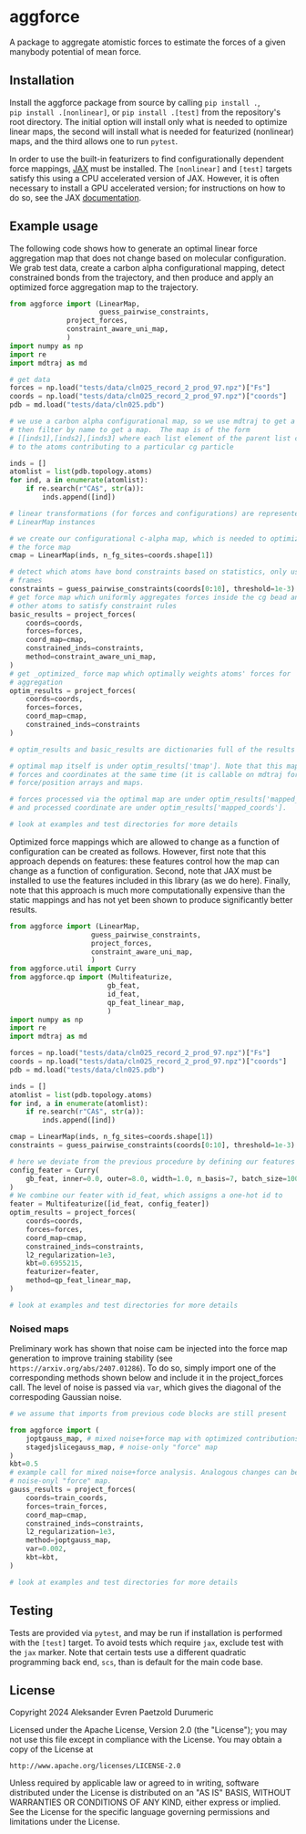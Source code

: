 # aggforce

A package to aggregate atomistic forces to estimate the forces of a given
manybody potential of mean force. 

## Installation

Install the aggforce package from source by calling `pip install .`,  
`pip install .[nonlinear]`, or `pip install .[test]` from the 
repository's root directory. The initial option will install only what is 
needed to optimize linear maps, the second will install what is needed for 
featurized (nonlinear) maps, and the third allows one to run `pytest`.

In order to use the built-in featurizers to find configurationally dependent
force mappings, [JAX](https://github.com/google/jax) must be installed. 
The `[nonlinear]` and `[test]` targets satisfy this using a CPU accelerated 
version of JAX.  However, it is often necessary to install a GPU 
accelerated version; for instructions on how to do so, see the JAX 
[documentation](https://github.com/google/jax).

## Example usage

The following code shows how to generate an optimal linear force aggregation
map that does not change based on molecular configuration. We grab test data, 
create a carbon alpha configurational mapping, detect
constrained bonds from the trajectory, and then produce and apply an optimized
force aggregation map to the trajectory.

```python
from aggforce import (LinearMap, 
                      guess_pairwise_constraints, 
		      project_forces, 
		      constraint_aware_uni_map,
		      )
import numpy as np
import re
import mdtraj as md

# get data
forces = np.load("tests/data/cln025_record_2_prod_97.npz")["Fs"]
coords = np.load("tests/data/cln025_record_2_prod_97.npz")["coords"]
pdb = md.load("tests/data/cln025.pdb")

# we use a carbon alpha configurational map, so we use mdtraj to get a topology an
# then filter by name to get a map.  The map is of the form
# [[inds1],[inds2],[inds3] where each list element of the parent list corresponds
# to the atoms contributing to a particular cg particle

inds = []
atomlist = list(pdb.topology.atoms)
for ind, a in enumerate(atomlist):
    if re.search(r"CA$", str(a)):
        inds.append([ind])

# linear transformations (for forces and configurations) are represented by 
# LinearMap instances

# we create our configurational c-alpha map, which is needed to optimize
# the force map
cmap = LinearMap(inds, n_fg_sites=coords.shape[1])

# detect which atoms have bond constraints based on statistics, only use 10
# frames
constraints = guess_pairwise_constraints(coords[0:10], threshold=1e-3)
# get force map which uniformly aggregates forces inside the cg bead and adds
# other atoms to satisfy constraint rules
basic_results = project_forces(
    coords=coords,
    forces=forces,
    coord_map=cmap,
    constrained_inds=constraints,
    method=constraint_aware_uni_map,
)
# get _optimized_ force map which optimally weights atoms' forces for
# aggregation
optim_results = project_forces(
    coords=coords,
    forces=forces, 
    coord_map=cmap,
    constrained_inds=constraints
)

# optim_results and basic_results are dictionaries full of the results

# optimal map itself is under optim_results['tmap']. Note that this maps _both_
# forces and coordinates at the same time (it is callable on mdtraj formatted
# force/position arrays and maps.

# forces processed via the optimal map are under optim_results['mapped_forces'],
# and processed coordinate are under optim_results['mapped_coords'].

# look at examples and test directories for more details
```

Optimized force mappings which are allowed to change as a function of
configuration can be created as follows. However, first note that this approach
depends on features: these features control how the map can change as a function
of configuration.  Second, note that JAX must be installed to use the features
included in this library (as we do here). Finally, note that this approach is
much more computationally expensive than the static mappings and has not yet
been shown to produce significantly better results.

```python
from aggforce import (LinearMap, 
                    guess_pairwise_constraints, 
		            project_forces, 
		            constraint_aware_uni_map,
		            )
from aggforce.util import Curry
from aggforce.qp import (Multifeaturize, 
                        gb_feat, 
                        id_feat, 
                        qp_feat_linear_map,
                        )  
import numpy as np
import re
import mdtraj as md

forces = np.load("tests/data/cln025_record_2_prod_97.npz")["Fs"]
coords = np.load("tests/data/cln025_record_2_prod_97.npz")["coords"]
pdb = md.load("tests/data/cln025.pdb")

inds = []
atomlist = list(pdb.topology.atoms)
for ind, a in enumerate(atomlist):
    if re.search(r"CA$", str(a)):
        inds.append([ind])

cmap = LinearMap(inds, n_fg_sites=coords.shape[1])
constraints = guess_pairwise_constraints(coords[0:10], threshold=1e-3)

# here we deviate from the previous procedure by defining our features
config_feater = Curry(
    gb_feat, inner=0.0, outer=8.0, width=1.0, n_basis=7, batch_size=1000, lazy=True
)
# We combine our feater with id_feat, which assigns a one-hot id to 
feater = Multifeaturize([id_feat, config_feater])
optim_results = project_forces(
    coords=coords,
    forces=forces,
    coord_map=cmap,
    constrained_inds=constraints,
    l2_regularization=1e3,
    kbt=0.6955215,
    featurizer=feater,
    method=qp_feat_linear_map,
)

# look at examples and test directories for more details
```

### Noised maps

Preliminary work has shown that noise cam be injected into the force map generation to improve training stability
(see `https://arxiv.org/abs/2407.01286`). 
To do so, simply import one of the corresponding methods shown below and include it in the project_forces
call. The level of noise is passed via `var`, which gives the diagonal of the correspoding Gaussian noise.

```python
# we assume that imports from previous code blocks are still present

from aggforce import (
    joptgauss_map, # mixed noise+force map with optimized contributions
    stagedjslicegauss_map, # noise-only "force" map
)
kbt=0.5
# example call for mixed noise+force analysis. Analogous changes can be made to create a
# noise-onyl "force" map.
gauss_results = project_forces(
    coords=train_coords,
    forces=train_forces,
    coord_map=cmap,
    constrained_inds=constraints,
    l2_regularization=1e3,
    method=joptgauss_map,
    var=0.002,
    kbt=kbt,
)

# look at examples and test directories for more details
```

## Testing

Tests are provided via `pytest`, and may be run if installation is performed with the 
`[test]` target. To avoid tests which require `jax`, exclude test with the `jax` marker. 
Note that certain tests use a different quadratic programming back end, `scs`, than 
is default for the main code base.

## License

Copyright 2024 Aleksander Evren Paetzold Durumeric

Licensed under the Apache License, Version 2.0 (the "License");
you may not use this file except in compliance with the License.
You may obtain a copy of the License at

    http://www.apache.org/licenses/LICENSE-2.0

Unless required by applicable law or agreed to in writing, software
distributed under the License is distributed on an "AS IS" BASIS,
WITHOUT WARRANTIES OR CONDITIONS OF ANY KIND, either express or implied.
See the License for the specific language governing permissions and
limitations under the License.
